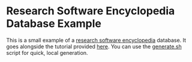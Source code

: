 # Research Software Encyclopedia Database Example

This is a small example of a [research software encyclopedia](https://github.com/rseng/rse) database. It goes alongside the tutorial provided [here](https://rseng.github.io/rseng/tutorials/showcase-your-software).
You can use the [generate.sh](generate.sh) script for quick, local generation.
